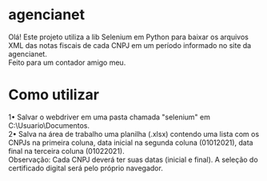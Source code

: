 # agencianet
Olá! Este projeto utiliza a lib Selenium em Python para baixar os arquivos XML das notas fiscais de cada CNPJ em um período informado no site da agencianet.<br />
Feito para um contador amigo meu.

# Como utilizar

1• Salvar o webdriver em uma pasta chamada "selenium" em C:\Usuario\Documentos.<br />
2• Salva na área de trabalho uma planilha (.xlsx) contendo uma lista com os CNPJs na primeira coluna, data inicial na segunda coluna (01012021), data final na terceira coluna (01022021).<br />
Observação: Cada CNPJ deverá ter suas datas (inicial e final). A seleção do certificado digital será pelo próprio navegador.
